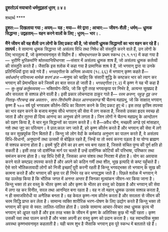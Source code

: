**दॢशतोऽयं मयाचारो धर्ममुद्वहतां धुरम् ॥ ४॥** 

शब्दार्थ **** 

**दॢशत:—** **दिखलाया गया** **; अयम्—** **यह** **; मया—** **मेरे द्वारा** **; आचार:—** **जीवन-शैली** **; धर्मम्—** **धाॢमक सिद्धान्त** **; उद्वहताम्—** **वहन** **करने वालों के लिए** **; धुरम्—** **भार।** **.** 

**मैंने जीवन की यह शैली उन लोगों के लिए प्रकट की है, जो संसारी धाॢमक सिद्धान्तों का** **भार वहन कर रहे हैं।** **तात्पर्य :** वे सामान्य धाॢमक सिद्धान्त जो असंलय विधि तथा निषेध की संस्तुति करने वाले हैं, उन लोगों के लिए भारतुल्य हैं, जो कृष्णभावनामृत से विहीन हैं। *श्रीमद्भागवत* के प्रथम स्कन्ध (१.१.११) में कहा गया है— *भूरीणि भूरिकर्माणि श्रोतव्यानिविभागश:* —संसार में असंलय धाॢमक शाष हैं, जो असंलय धाॢमक कर्तव्यों की संस्तुति करते हैं। जैसाकि इस श्लोक में कहा गया है प्रामाणिक शाष वे हैं, जो भगवान् द्वारा या उनके प्रतिनिधियों द्वारा कहे गये हैं। *भगवद्गीता* के अन्तिम अध्याय (१८.६६) में भगवान् कृष्ण कहते हैं— *सर्वधर्मान् परित्यज्य मामेकं शरणं व्रज* —मनुष्य को चाहिए कि संसारी शुद्धि के कष्टकर भार को त्याग कर भगवान् की प्रेमाभकि्त करे जिसमें हर बात सरल हो जाती है। *भगवद्गीता* (९.२) में कृष्ण ने यह भी कहा है— *सु-सुखं कर्तुमव्ययम्* — भक्तियोग-विधि, जो कि पूरी तरह भगवत्कृपा पर निर्भर है, अत्यन्त सुखप्रद है और सरलता से सश्पन्न होने वाली है। इसी प्रकार लोचनदास ठाकुर गाते हैं— *परम करुण, पहुङ् दुइ जन* *निताइ-गौरचन्द्र* *सब अवतार-, सार-शिरोमणि* *केवल आनन्दकाण्ड* श्री चैतन्य महाप्रभु, जो कि साक्षात् भगवान् कृष्ण हैं ५०० वर्ष पूर्व भगवन्नाम कीर्तन-विधि का वितरण करने के लिए प्रकट हुए थे। इस तरह कृत्रिम तपस्या का भार वहन करने के बजाय मनुष्य सीधे भगवान् की सेवा में लग सकता है, जिससे उसका हृदय स्वच्छ हो जाता है और तुरन्त ही दिव्य आनन्द का अनुभव होने लगता है। जिन लोगों ने चैतन्य महाप्रभु के आन्दोलन को ग्रहण किया है, वे चार मूल सिद्धान्तों का पालन करते हैं। ये हैं—अवैध यौन, मच्छली अण्डे एवं मांसाहार, नशे तथा जुए का परित्याग। वे प्रात:काल जग जाते हैं, हरे कृष्ण कीर्तन करते हैं और भगवान् की सेवा में लगे रह कर सुखपूर्वक दिन बिताते हैं। किन्तु जो लोग वेदों के कर्मकांड अनुभाग का पालन करते हैं, वे असंलय विधि-विधानों, अनुष्ठानों तथा उत्सवों से बोझिल रहते हैं, जिन्हें या तो स्वयं करना पड़ता है या योग्य ब्राह्मण से सश्पन्न कराना होता है। इसमें त्रुटि होने का हर क्षण भय बना रहता है, जिससे संचित पुण्य की पूर्ण क्षति हो सकती है। इसी तरह जो दार्शनिक मार्ग पर चलते हैं उन्हें दार्शनिक कोटियों की परिभाषा, परिष्कार तथा समंजन करना होता है। यह विधि ऐसी है, जिसका अन्त संशय तथा निराशा में होता है। योग का अवयास करने वाले कष्टप्रद तपस्या करते हैं और अपने को कठिन गर्मी तथा शीत, भूख इत्यादि से कष्ट पहुँचाते हैं। ऐसे सारे भौतिकतावादी लोगों को निजी इच्छाएँ पूरी करनी रहती हैं किन्तु भगवद्भक्त तो भगवान् के सुख की कामना करते हैं और भगवान् की कृपा पर ही निर्भर रह कर भगवद्धाम जाते हैं। पिछले श्लोक में भगवान् ने यह उल्लेख किया है कि भौतिक जगत में अनन्त अन्तर हैं जिनका मूल्यांकन जीवन-भर किया जाना है। किन्तु भक्त तो हर वस्तु के भीतर कृष्ण को और कृष्ण के भीतर हर वस्तु को देखता है और भगवान् की सेवा में लगा रह कर विनीत, सरल तथा आनन्दित बना रहता है। वह न तो महान् धाॢमक उत्सव सश्पन्न करता है, न ही समाजविरोधी या अनैतिक बनता है। वह केवल कृष्ण-नाम कीर्तन करता है और सरलता से जीवन की चरम सिद्धि प्राप्त कर लेता है। सामान्य व्यक्ति शारीरिक भरण-पोषण के लिए उद्योग करते हैं किन्तु भक्त तो भगवान् की कृपा से स्वत: लालित-पालित होता है। उसके सामान्य आचार-विचार तथा धाॢमक कृत्य भी भगवान् को अॢपत रहते हैं और इस तरह भक्त के जीवन में कृष्ण के अतिरिक्त कुछ भी नहीं रहता। कृष्ण उसकी रक्षा तथा पालन करते हैं और भक्त अपनी हर वस्तु कृष्ण को प्रदान करता है। यह स्वाभाविक मुक्त अवस्था कृष्णभावनामृत कहलाती है। यही चरम शुभ है जैसाकि भगवान् इस पूरे स्कन्ध में बतलाते रहे हैं।  